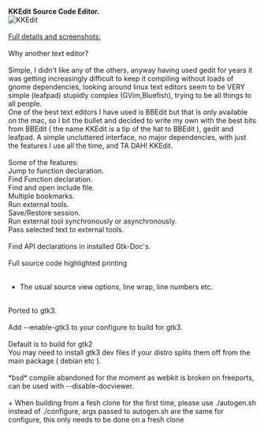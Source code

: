 **KKEdit Source Code Editor.**<br>
![KKEdit](screenshots/main.jpg?raw=true "KKEdit")<br>
<br>
[Full details and screenshots:](http://kkedit.freeddns.org)<br>
<br>
Why another text editor?<br>
<br>
Simple, I didn't like any of the others, anyway having used gedit for years it was getting increasingly difficult to keep it compiling without loads of gnome dependencies, looking around linux text editors seem to be VERY simple (leafpad) stupidly complex (GVim,Bluefish), trying to be all things to all people.<br>
One of the best text editors I have used is BBEdit but that is only available on the mac, so I bit the bullet and decided to write my own with the best bits from BBEdit ( the name KKEdit is a tip of the hat to BBEdit ), gedit and leafpad. A simple uncluttered interface, no major dependencies, with just the features I use all the time, and TA DAH! KKEdit.<br>
<br>
Some of the features:<br>
Jump to function declaration.<br>
Find Function declaration.<br>
Find and open include file.<br>
Multiple bookmarks.<br>
Run external tools.<br>
Save/Restore session.<br>
Run external tool synchronously or asynchronously.<br>
Pass selected text to external tools.<br>
<br>
Find API declarations in installed Gtk-Doc's.<br>
<br>
Full source code highlighted printing<br>
<br>
+ The usual source view options, line wrap, line numbers etc.<br>
<br>
Ported to gtk3.<br>
<br>
Add --enable-gtk3 to your configure to build for gtk3.<br>
<br>
Default is to build for gtk2<br>
You may need to install gtk3 dev files if your distro splits them off from the main package ( debian etc ).<br>
<br>
*bsd* compile abandoned for the moment as webkit is broken on freeports, can be used with --disable-docviewer.<br>
<br>
+ When building from a fesh clone for the first time, please use ./autogen.sh instead of ./configure, args passed to autogen.sh are the same for configure, this only needs to be done on a fresh clone<br>
